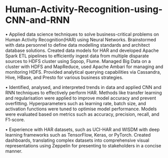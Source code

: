 # Human-Activity-Recognition-using-CNN-and-RNN

•	Applied data science techniques to solve business-critical problems on Human Activity Recognition(HAR) using Neural Networks. Brainstormed with data personnel to define data modelling standards and architect database solutions. Created data models for HAR and developed Apache Spark ETL pipelines to efficiently ingest data from multiple disparate sources to HDFS cluster using Sqoop, Flume. Managed Big Data on a cluster with HDFS and MapReduce, used Apache Ambari for managing and monitoring HDFS. Provided analytical querying capabilities via Cassandra, Hive, HBase, and Presto for various business strategies.


•	Identified, analysed, and interpreted trends in data and applied CNN and RNN techniques to effectively perform HAR. Methods like transfer learning and regularisation were applied to improve model accuracy and prevent overfitting. Hyperparameters such as learning rate, batch size, and activation functions were tuned to optimise model performance. Models were evaluated based on metrics such as accuracy, precision, recall, and F1-score. 


•	Experience with HAR datasets, such as UCI-HAR and WISDM with deep learning frameworks such as TensorFlow, Keras, or PyTorch. Created dashboards, translating complex datasets into comprehensive visual representations using Zeppelin for presenting to stakeholders in a concise manner.

